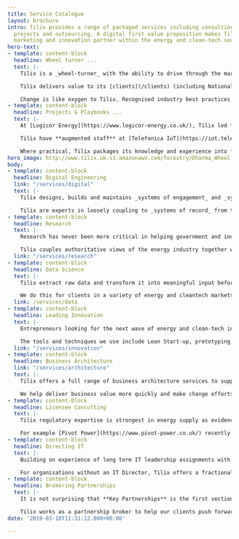 ```yaml
---
title: Service Catalogue
layout: brochure
intro: Tilix provides a range of packaged services including consulting, interim management,
  projects and outsourcing. A digital first value proposition makes Tilix an ideal
  marketing and innovation partner within the energy and clean-tech sectors.
hero-text:
- template: content-block
  headline: Wheel turner ...
  text: |-
    Tilix is a _wheel-turner_ with the ability to drive through the marketing and innovation challenges on the road to winning the fossil fuel end game.

    Tilix delivers value to its [clients](/clients) (including National Grid, Ofgem and Smart DCC) through **projects, staff augmentation & playbooks**. The Tilix service catalogue builds on extensive Director’s experience from interim management positions at Ovo Energy and Good Energy.

    Change is like oxygen to Tilix. Recognised industry best practices are the tools of Tilix’s trade.
- template: content-block
  headline: Projects & Playbooks ...
  text: |-
    At [Logicor Energy](https://www.logicor-energy.co.uk/), Tilix led **projects** are instrumental in setting up an electricity supply business.

    Tilix have **augmented staff** at [Telefonica IoT](https://iot.telefonica.com/) (as the comms hub Technical Lead for [SMIP]()) and at National Grid (as industrial IoT & Analytics architect for the [Deeside Project](http://deeside.nationalgrid.co.uk/)).

    Where practical, Tilix packages its knowledge and experience into **playbooks**: repeatable, preconfigured solution kits tailored to market requirements which leverage pre-established processes and technology. Deliverables are customised as opposed to custom.
hero_image: http://www.tilix.uk.s3.amazonaws.com/forestry/Dharma_Wheel.png
body:
- template: content-block
  headline: Digital Engineering
  link: "/services/digital"
  text: |-
    Tilix designs, builds and maintains _systems of engagement_ and _systems of intelligence_ that deliver value across the whole energy value chain.

    Tilix are experts in loosely coupling to _systems of record_ from the likes of [Gentrack](https://www.gentrack.com/), [Utiligroup](https://www.utiligroup.com/), [Ferranti](http://www.ferranti.be/), [AMT-Sybex](https://www.amt-sybex.com/) and [CGI](https://www.cgi.com/en/utilities). For example, we have recently integrated with the Junifer Billing & CIS system to form highly cohesive systems of engagement for [Logicor Energy](https://www.logicor-energy.co.uk/).
- template: content-block
  headline: Research
  text: |-
    Research has never been more critical in helping government and industry increase the stock of knowledge on local, regional, national and international problems and opportunities in energy.

    Tilix couples authoritative views of the energy industry together with modern market research methods which gives our clients a unique perspective on the smart and digital transformation of energy.
  link: "/services/research"
- template: content-block
  headline: Data Science
  text: |-
    Tilix extract raw data and transform it into meaningful input before executing scientific algorithms and preparing visualisations.

    We do this for clients in a variety of energy and cleantech markets. For example, in energy management Tilix data science guides our clients to reduce energy costs and carbon.
  link: /services/data
- template: content-block
  headline: Leading Innovation
  text: |-
    Entrepreneurs looking for the next wave of energy and clean-tech innovation turn to Tilix to help generate ideas, find the most promising options and create tangible results.

    The tools and techniques we use include Lean Start-up, pretotyping, prototyping, Business Model Canvas, ideation workshops, natural planning and (good old fashioned) brainstorming.
  link: "/services/innovation"
- template: content-block
  headline: Business Architecture
  link: "/services/architecture"
  text: |-
    Tilix offers a full range of business architecture services to support a broad range of clients in the energy and cleantech sectors.

    We help deliver business value more quickly and make change efforts around people, process and technology more effective. Start-up and SME clients leverage Tilix playbooks to develop their capabilities and deliver a more effective business. Larger enterprises use Tilix to augment their own staff.
- template: content-block
  headline: Licensee Consulting
  text: |-
    Tilix regulatory expertise is strongest in energy supply as evidenced by our work for [Ofgem](https://www.ofgem.gov.uk/gas/retail-market/market-review-and-reform/smarter-markets-programme/switching-programme) in faster and more reliable switching. However, the firm offers experience from across the whole value chain.

    For example [Pivot Power](https://www.pivot-power.co.uk/) recently turned to Tilix for strategic and tactical advice on licensing spanning generation, distribution and supply.
- template: content-block
  headline: Directing IT
  text: |-
    Building on experience of long term IT leadership assignments with [Ovo](https://www.ovoenergy.com/) and [Good Energy](https://www.goodenergy.co.uk/), Tilix provides a range of IT management and IT governance services to SMEs in the energy, sustainability and clean-tech markets.

    For organisations without an IT Director, Tilix offers a fractional CIO service. For SMEs with an in-house IT capability, Tilix provides ad hoc advisory, interim management and project based solutions on an as needed basis.
- template: content-block
  headline: Brokering Partnerships
  text: |-
    It is not surprising that **Key Partnerships** is the first section of the [Business Model Canvas](https://en.wikipedia.org/wiki/Business_Model_Canvas). There is no such thing as end to end or we can do it all.

    Tilix works as a partnership broker to help our clients push forwards their commercial success in the transition to smart and digital energy.
date: '2019-03-18T11:31:12.000+00:00'

---
```

